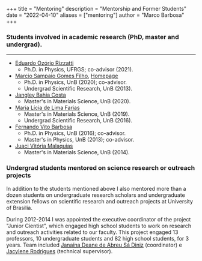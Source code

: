 +++
title = "Mentoring"
description = "Mentorship and Former Students"
date = "2022-04-10"
aliases = ["mentoring"]
author = "Marco Barbosa"
+++

### Students involved in academic research (PhD, master and undergrad).
***

- [Eduardo Ozório Rizzatti](http://lattes.cnpq.br/9776753274036815)
    - Ph.D. in Physics, UFRGS; co-advisor (2021).
- [Marcio Sampaio Gomes Filho](http://lattes.cnpq.br/4247706975206030), [Homepage](https://www.setubal.net.br/)
    - Ph.D. in Physics, UnB (2020); co-advisor.
    - Undergrad Scientific Research, UnB (2013).
- [Jangley Bahia Costa](http://lattes.cnpq.br/8061758635546185)
    - Master's in Materials Science, UnB (2020).
- [Maria Lícia de Lima Farias](http://lattes.cnpq.br/0241367920268602)
    - Master's in Materials Science, UnB (2019).
    - Undergrad Scientific Research, UnB (2016).
- [Fernando Vito Barbosa](http://lattes.cnpq.br/7430520491940167)
    - Ph.D. in Physics, UnB (2016); co-advisor.
    - Master's in Physics, UnB (2013); co-advisor.
- [Juaci Vitória Malaquias](https://www.embrapa.br/equipe/-/empregado/333881/juaci-vitoria-malaquias)
    - Master's in Materials Science, UnB (2014).

### Undergrad students mentored on science research or outreach projects

In addition to the students mentioned above I also mentored more than a dozen students on 
undergraduate research scholars and undergraduate extension fellows on scientific research and outreach projects at University of Brasilia.

During 2012-2014 I was appointed the executive coordinator of the project
"Junior Cientist", which engaged high school students to work on research and outreach activities related to our faculty. This project engaged 13 professors, 10 undergraduate students and 82 high school students, for 3 years.
Team included [Janaína Deane de Abreu Sá Diniz](https://pesquisar.unb.br/professor/janaina-deane-de-abreu-sa-diniz) (coordinator) e [Jacylene Rodrigues](https://www.linkedin.com/in/jacylene-rodrigues-006b35b8/) (technical supervisor).
